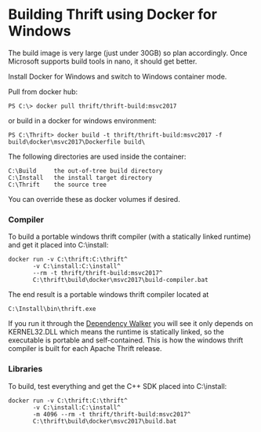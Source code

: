 # Building Thrift using Docker for Windows

The build image is very large (just under 30GB) so plan accordingly.
Once Microsoft supports build tools in nano, it should get better.

Install Docker for Windows and switch to Windows container mode.

Pull from docker hub:

    PS C:\> docker pull thrift/thrift-build:msvc2017

or build in a docker for windows environment:

    PS C:\Thrift> docker build -t thrift/thrift-build:msvc2017 -f build\docker\msvc2017\Dockerfile build\

The following directories are used inside the container:

    C:\Build     the out-of-tree build directory
    C:\Install   the install target directory
    C:\Thrift    the source tree

You can override these as docker volumes if desired.

### Compiler

To build a portable windows thrift compiler (with a statically linked
runtime) and get it placed into C:\install:

    docker run -v C:\thrift:C:\thrift^
           -v C:\install:C:\install^
           --rm -t thrift/thrift-build:msvc2017^
           C:\thrift\build\docker\msvc2017\build-compiler.bat

The end result is a portable windows thrift compiler located at

    C:\Install\bin\thrift.exe

If you run it through the [Dependency Walker](http://www.dependencywalker.com/)
you will see it only depends on KERNEL32.DLL which means the runtime is statically
linked, so the executable is portable and self-contained.  This is how the
windows thrift compiler is built for each Apache Thrift release.

### Libraries

To build, test everything and get the C++ SDK placed into C:\install:

    docker run -v C:\thrift:C:\thrift^
           -v C:\install:C:\install^
           -m 4096 --rm -t thrift/thrift-build:msvc2017^
           C:\thrift\build\docker\msvc2017\build.bat